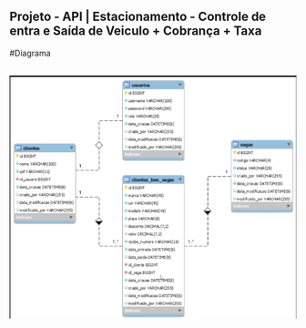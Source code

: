 ## Projeto - API | Estacionamento - Controle de entra e Saída de Veiculo + Cobrança + Taxa

#Diagrama
<div style="display: inline_block"><br>
  <img align="center" alt="DIAGRAMA" src="https://github.com/acrisiopb/API_PARK_2025/blob/main/Diagrama%20-%20BD.png?raw=true">

</div>

